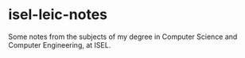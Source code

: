 # isel-leic-notes

Some notes from the subjects of my degree in Computer Science and Computer Engineering, at ISEL.
